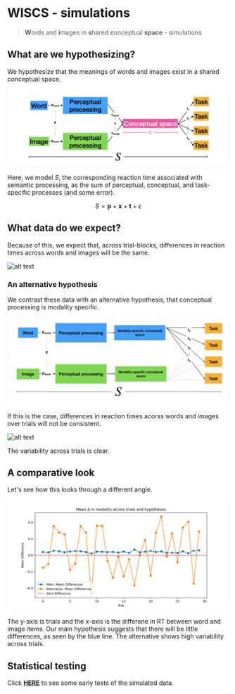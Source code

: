 # WISCS - simulations
> **W**ords and **i**mages in **s**hared **c**onceptual **space** - simulations

## What are we hypothesizing?

We hypothesize that the meanings of words and images exist in a shared conceptual space.

![alt text](figs/main.png)

Here, we model $S$, the corresponding reaction time associated with semantic processing, as the sum of perceptual, conceptual, and task-specific processes (and some error). 

$$
S = \mathbf{p} + \mathbf{x} + \mathbf{t} + \epsilon
$$

## What data do we expect?

Because of this, we expect that, across trial-blocks, differences in reaction times across words and images will be the same.

![alt text](figs/main_dist.png)

### An alternative hypothesis

We contrast these data with an alternative hypothesis, that conceptual processing is modality specific. 

![alt text](figs/alt1.png)

If this is the case, differences in reaction times acorss words and images over trials will not be consistent. 

![alt text](figs/alt_dist.png)

The variability across trials is clear.

## A comparative look
Let's see how this looks through a different angle.

![alt text](figs/compare.png)

The y-axis is trials and the x-axis is the differene in RT between word and image items. Our main hypothesis suggests that there will be little differences, as seen by the blue line. The alternative shows high variability across trials. 

## Statistical testing

Click [**HERE**](https://html-preview.github.io/?url=https://github.com/w-decker/wiscs-simulation/blob/main/stats/wiscs-simulation-stats.html) to see some early tests of the simulated data.